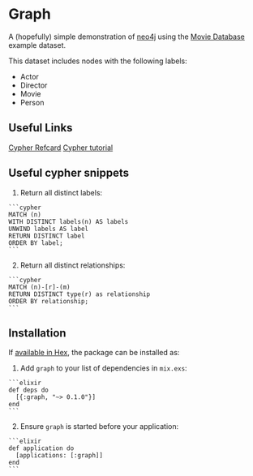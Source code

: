 # Graph

A (hopefully) simple demonstration of [neo4j](https://neo4j.com/) using the [Movie Database](http://example-data.neo4j.org/3.0-datasets/cineasts.tgz) example dataset.

This dataset includes nodes with the following labels:

* Actor
* Director
* Movie
* Person

## Useful Links

[Cypher Refcard](https://neo4j.com/docs/cypher-refcard/current/)
[Cypher tutorial](http://neo4j.com/docs/developer-manual/current/cypher/#query-match)

## Useful cypher snippets

  1. Return all distinct labels:

    ```cypher
    MATCH (n)
    WITH DISTINCT labels(n) AS labels
    UNWIND labels AS label
    RETURN DISTINCT label
    ORDER BY label;
    ```

  2. Return all distinct relationships:

    ```cypher
    MATCH (n)-[r]-(m)
    RETURN DISTINCT type(r) as relationship
    ORDER BY relationship;
    ```

## Installation

If [available in Hex](https://hex.pm/docs/publish), the package can be installed as:

  1. Add `graph` to your list of dependencies in `mix.exs`:

    ```elixir
    def deps do
      [{:graph, "~> 0.1.0"}]
    end
    ```

  2. Ensure `graph` is started before your application:

    ```elixir
    def application do
      [applications: [:graph]]
    end
    ```
